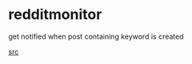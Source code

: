 # redditmonitor

get notified when post containing keyword is created

[src](https://git.bdeak.net/redditmonitor/)
